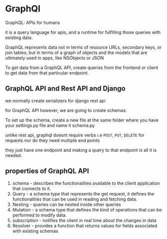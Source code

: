 # GraphQl

GraphQL: APIs for humans

it is a query language for apis, and a runtime for fulfilling those queries with existing data.

GraphQL represents data not in terms of resource URLs, secondary keys, or join tables; but in terms of a graph of objects and the models that are ultimately used in apps, like NSObjects or JSON

To get data from a GraphQL API, create queries from the frontend or client to get data from that particular endpoint.

## GraphQL API and Rest API and Django

we normally create serializers for django rest api

for GraphQL API however, we are going to create schemas.

To set up the schema, create a new file at the same folder where you have your settings.py file and name it schema.py

unlike rest api, graphql doesnt require verbs i.e `POST`, `PUT`, `DELETE` for requests nor do they need multiple end points

they just have one endpoint and making a query to that endpoint is all it is needed.

## properties of GraphQL API

1. schema - describes the functionalities available to the client application that connects to it.
2. Query - a schema type that represents the get request, it defines the functionalities that can be used in reading and fetching data.
3. Nesting -  queries can be nested inside other queries
4. Mutation - a schema type that defines the kind of operations that can be performed to modify data.
5. subscription - notifies the client in real time about the changes in data
6. Resolver - provides a function that returns values for fields associated with existing schemas

